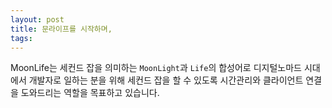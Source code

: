 ```yaml
---
layout: post
title: 문라이프를 시작하며,
tags:
---
```


MoonLife는 세컨드 잡을 의미하는 `MoonLight`과 `Life`의 합성어로 디지털노마드 시대에서 개발자로 일하는 분을 위해 세컨드 잡을 할 수 있도록 시간관리와 클라이언트 연결을 도와드리는 역할을 목표하고 있습니다.
